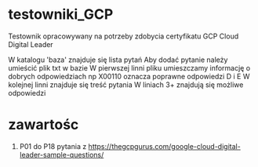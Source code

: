 # testowniki_GCP

Testownik opracowywany na potrzeby zdobycia certyfikatu GCP Cloud Digital Leader

W katalogu 'baza' znajduje się lista pytań
Aby dodać pytanie należy umieścić plik txt w bazie
W pierwszej linni pliku umieszczamy informację o dobrych odpowiedziach np X00110 oznacza poprawne odpowiedzi D i E
W kolejnej linni znajduje się treść pytania
W liniach 3+ znajdują się możliwe odpowiedzi

# zawartośc

1) P01 do P18 pytania z https://thegcpgurus.com/google-cloud-digital-leader-sample-questions/

